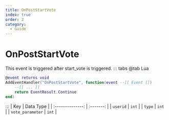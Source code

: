 ```yaml
---
title: OnPostStartVote
index: true
order: 2
category:
  - Guide
---
```


# OnPostStartVote
This event is triggered after start_vote is triggered.
::: tabs
@tab Lua
```lua
@event returns void
AddEventHandler("OnPostStartVote", function(event --[[ Event ]])
    --[[ ... ]]
    return EventResult.Continue
end)
```

:::
|        Key       | Data Type |
| :--------------: | :-------: |
|     `userid`     |   `int`   |
|      `type`      |   `int`   |
| `vote_parameter` |   `int`   |